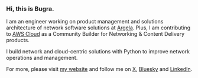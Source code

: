 ### Hi, this is Bugra. 

I am an engineer working on product management and solutions architecture of network software solutions at [Argela](https://www.argela.com.tr/en). Plus, I am contributing to [AWS Cloud](https://aws.amazon.com) as a Community Builder for Networking & Content Delivery products. 

I build network and cloud-centric solutions with Python to improve network operations and management. 

For more, please visit [my website](https://bugrakilic.net) and follow me on [X](https://x.com/bugrakilicnet), [Bluesky](https://bsky.app/profile/bugrakilic.net) and [LinkedIn](https://linkedin.com/in/bugrakilic). 
